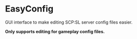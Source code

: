 # EasyConfig

GUI interface to make editing SCP:SL server config files easier.

**Only supports editing for gameplay config files.**
